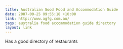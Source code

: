 ```yaml
---
title: Australian Good Food and Accommodation Guide
date: 2007-09-25 09:55:18 +10:00
link: http://www.agfg.com.au/
tags: australia food accommodation guide directory
layout: link
---
```

Has a good directory of restaurants
